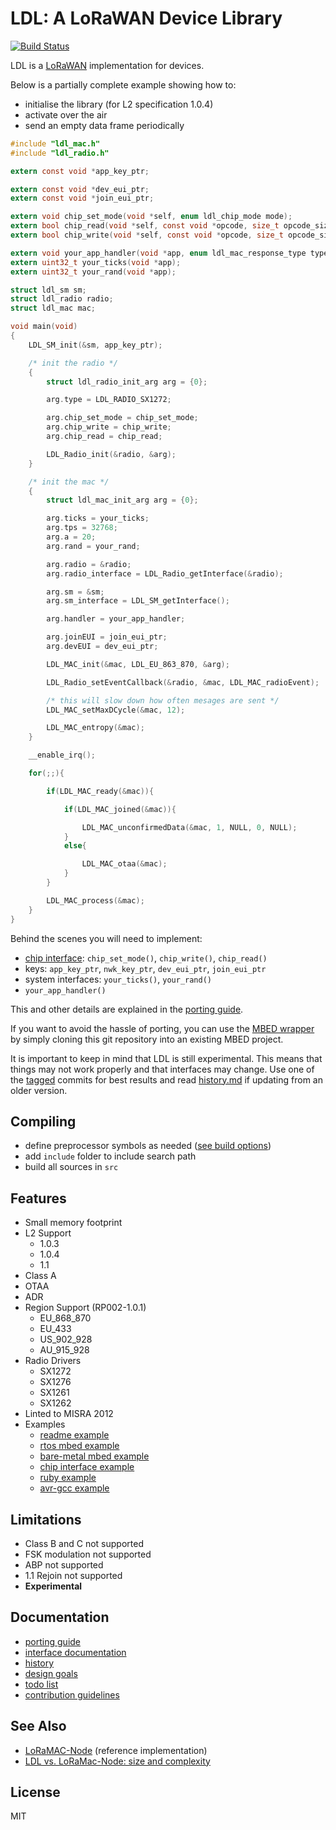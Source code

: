 LDL: A LoRaWAN Device Library
=============================

[![Build Status](https://travis-ci.org/cjhdev/lora_device_lib.svg?branch=master)](https://travis-ci.org/cjhdev/lora_device_lib)

LDL is a [LoRaWAN](https://en.wikipedia.org/wiki/LoRa#LoRaWAN) implementation for devices.

Below is a partially complete example showing how to:

- initialise the library (for L2 specification 1.0.4)
- activate over the air
- send an empty data frame periodically

~~~ C
#include "ldl_mac.h"
#include "ldl_radio.h"

extern const void *app_key_ptr;

extern const void *dev_eui_ptr;
extern const void *join_eui_ptr;

extern void chip_set_mode(void *self, enum ldl_chip_mode mode);
extern bool chip_read(void *self, const void *opcode, size_t opcode_size, void *data, size_t size);
extern bool chip_write(void *self, const void *opcode, size_t opcode_size, const void *data, size_t size);

extern void your_app_handler(void *app, enum ldl_mac_response_type type, const union ldl_mac_response_arg *arg);
extern uint32_t your_ticks(void *app);
extern uint32_t your_rand(void *app);

struct ldl_sm sm;
struct ldl_radio radio;
struct ldl_mac mac;

void main(void)
{
    LDL_SM_init(&sm, app_key_ptr);

    /* init the radio */
    {
        struct ldl_radio_init_arg arg = {0};

        arg.type = LDL_RADIO_SX1272;

        arg.chip_set_mode = chip_set_mode;
        arg.chip_write = chip_write;
        arg.chip_read = chip_read;

        LDL_Radio_init(&radio, &arg);
    }

    /* init the mac */
    {
        struct ldl_mac_init_arg arg = {0};

        arg.ticks = your_ticks;
        arg.tps = 32768;
        arg.a = 20;
        arg.rand = your_rand;

        arg.radio = &radio;
        arg.radio_interface = LDL_Radio_getInterface(&radio);

        arg.sm = &sm;
        arg.sm_interface = LDL_SM_getInterface();

        arg.handler = your_app_handler;

        arg.joinEUI = join_eui_ptr;
        arg.devEUI = dev_eui_ptr;

        LDL_MAC_init(&mac, LDL_EU_863_870, &arg);

        LDL_Radio_setEventCallback(&radio, &mac, LDL_MAC_radioEvent);

        /* this will slow down how often mesages are sent */
        LDL_MAC_setMaxDCycle(&mac, 12);

        LDL_MAC_entropy(&mac);
    }

    __enable_irq();

    for(;;){

        if(LDL_MAC_ready(&mac)){

            if(LDL_MAC_joined(&mac)){

                LDL_MAC_unconfirmedData(&mac, 1, NULL, 0, NULL);
            }
            else{

                LDL_MAC_otaa(&mac);
            }
        }

        LDL_MAC_process(&mac);
    }
}
~~~

Behind the scenes you will need to implement:

- [chip interface](https://ldl.readthedocs.io/en/latest/group__ldl__chip__interface.html): `chip_set_mode()`, `chip_write()`, `chip_read()`
- keys: `app_key_ptr`, `nwk_key_ptr`, `dev_eui_ptr`, `join_eui_ptr`
- system interfaces: `your_ticks()`, `your_rand()`
- `your_app_handler()`

This and other details are explained in the [porting guide](porting.md).

If you want to avoid the hassle of porting, you can use the [MBED wrapper](wrappers/mbed) by
simply cloning this git repository into an existing MBED project.

It is important to keep in mind that LDL is still experimental. This means that things may not work properly and that
interfaces may change. Use one of the [tagged](https://github.com/cjhdev/lora_device_lib/releases) commits for best results
and read [history.md](history.md) if updating from an older version.

## Compiling

- define preprocessor symbols as needed ([see build options](https://ldl.readthedocs.io/en/latest/group__ldl__build__options.html))
- add `include` folder to include search path
- build all sources in `src`

## Features

- Small memory footprint
- L2 Support
    - 1.0.3
    - 1.0.4
    - 1.1
- Class A
- OTAA
- ADR
- Region Support (RP002-1.0.1)
    - EU_868_870
    - EU_433
    - US_902_928
    - AU_915_928
- Radio Drivers
    - SX1272
    - SX1276
    - SX1261
    - SX1262
- Linted to MISRA 2012
- Examples
    - [readme example](examples/doxygen/example.c)
    - [rtos mbed example](examples/mbed)
    - [bare-metal mbed example](examples/bare_mbed)
    - [chip interface example](examples/chip_interface)
    - [ruby example](examples/ruby)
    - [avr-gcc example](examples/avr)

## Limitations

- Class B and C not supported
- FSK modulation not supported
- ABP not supported
- 1.1 Rejoin not supported
- **Experimental**

## Documentation

- [porting guide](porting.md)
- [interface documentation](https://ldl.readthedocs.io/en/latest/)
- [history](history.md)
- [design goals](design_goals.md)
- [todo list](todo.md)
- [contribution guidelines](contributing.md)

## See Also

- [LoRaMAC-Node](https://github.com/Lora-net/LoRaMac-node) (reference implementation)
- [LDL vs. LoRaMac-Node: size and complexity](https://cjh.id.au/2019/12/11/comparing-ldl-to-loramac.html)

## License

MIT
